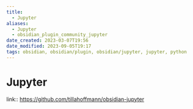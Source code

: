 ```yaml
---
title:
  - Jupyter
aliases:
  - Jupyter
  - obsidian_plugin_community_jupyter
date_created: 2023-03-07T19:56
date_modified: 2023-09-05T19:17
tags: obsidian, obsidian/plugin, obsidian/jupyter, jupyter, python
---
```

# Jupyter

link:: <https://github.com/tillahoffmann/obsidian-jupyter>
